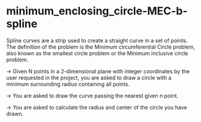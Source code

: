 # minimum_enclosing_circle-MEC-b-spline
Spline curves are a strip used to create a straight curve in a set of points. The definition of the problem is the Minimum circumferential Circle problem, also known as the      smallest circle problem or the Minimum inclusive circle problem.

-> Given N points in a 2-dimensional plane with integer coordinates by the user requested in the project, you are asked to draw a circle with a minimum surrounding radius containing all points.

-> You are asked to draw the curve passing the nearest given n point.

-> You are asked to calculate the radius and center of the circle you have drawn.
